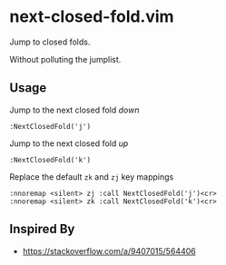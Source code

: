 next-closed-fold.vim
====================

Jump to closed folds.

Without polluting the jumplist.


Usage
-----

Jump to the next closed fold *down*

    :NextClosedFold('j')

Jump to the next closed fold *up*

    :NextClosedFold('k')

Replace the default `zk` and `zj` key mappings

    :nnoremap <silent> zj :call NextClosedFold('j')<cr>
    :nnoremap <silent> zk :call NextClosedFold('k')<cr>


Inspired By
-----------

  * https://stackoverflow.com/a/9407015/564406
